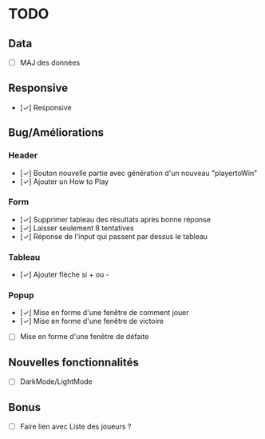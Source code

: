 # TODO

## Data

- [ ] MAJ des données

## Responsive

- [✓] Responsive

## Bug/Améliorations

### Header

- [✓] Bouton nouvelle partie avec génération d'un nouveau "playertoWin"
- [✓] Ajouter un How to Play

### Form

- [✓] Supprimer tableau des résultats après bonne réponse
- [✓] Laisser seulement 8 tentatives
- [✓] Réponse de l'input qui passent par dessus le tableau

### Tableau

- [✓] Ajouter flèche si + ou -

### Popup

- [✓] Mise en forme d'une fenêtre de comment jouer
- [✓] Mise en forme d'une fenêtre de victoire
- [ ] Mise en forme d'une fenêtre de défaite

## Nouvelles fonctionnalités

- [ ] DarkMode/LightMode

## Bonus

- [ ] Faire lien avec Liste des joueurs ?
